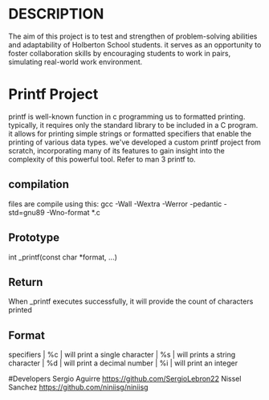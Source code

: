 # DESCRIPTION

The aim of this project is to test and strengthen of problem-solving abilities and adaptability of Holberton School students. it serves as an opportunity to foster collaboration skills by encouraging students to work in pairs, simulating real-world work environment.

# Printf Project

printf is well-known function in c programming us to formatted printing. 
typically, it requires only the standard library to be included in a C program. it allows for printing simple strings or formatted specifiers that enable the printing of various data types. we've developed a custom printf project from scratch, incorporating many of its features to gain insight into the complexity of this powerful tool. Refer to man 3 printf to.


## compilation 
files are compile using this:  gcc -Wall -Wextra -Werror -pedantic -std=gnu89 -Wno-format *.c

## Prototype
int _printf(const char *format, ...)

## Return
When _printf executes successfully, it will provide the count of characters printed


## Format
specifiers 
| %c | will print a single character
| %s |  will prints a string character
| %d | will print a decimal number
| %i | will print an integer


#Developers
Sergio Aguirre https://github.com/SergioLebron22
Nissel Sanchez https://github.com/niniisg/niniisg





